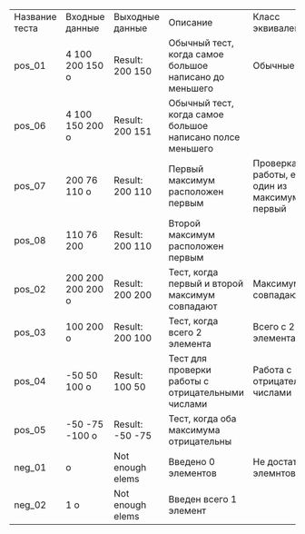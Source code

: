 | | | | | |
|-|-|-|-|-|
|Название теста|Входные данные|Выходные данные|Описание|Класс эквивалентности|
|pos_01|4 100 200 150 o|Result: 200 150|Обычный тест, когда самое большое написано до меньшего|Обычные тест|
|pos_06|4 100 150 200 o|Result: 200 151|Обычный тест, когда самое большое написано полсе меньшего| |
|pos_07|200 76 110 o|Result: 200 110|Первый максимум расположен первым|Проверка работы, если один из максимумов первый|
|pos_08|110 76 200 |Result: 200 110|Второй максимум расположен первым| |
|pos_02|200 200 200 200 o|Result: 200 200|Тест, когда первый и второй максимум совпадают|Максимумы совпадают|
|pos_03|100 200 o|Result: 200 100|Тест, когда всего 2 элемента|Всего с 2 элементами|
|pos_04|-50 50 100 o|Result: 100 50 |Тест для проверки работы с отрицательными числами|Работа с отрицательными числами|
|pos_05|-50 -75 -100 o|Result: -50 -75|Тест, когда оба максимума отрицательны| |
|neg_01|o|Not enough elems|Введено 0 элементов|Не достаточно элемнтов|
|neg_02|1 o|Not enough elems|Введен всего 1 элемент| |